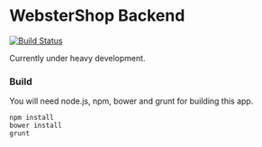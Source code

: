 # WebsterShop Backend #

[![Build Status](https://travis-ci.org/WebsterShop/Webapp.png?branch=master)](https://travis-ci.org/WebsterShop/Webapp)

Currently under heavy development.

### Build ###
You will need node.js, npm, bower and grunt for building this app.

```
npm install
bower install
grunt
```
